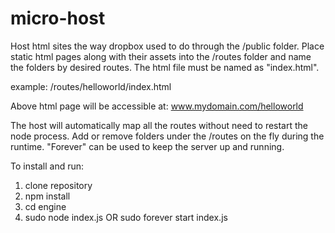 # micro-host
Host html sites the way dropbox used to do through the /public folder. Place static html pages along with their assets into the /routes folder and name the folders by desired routes. The html file must be named as "index.html".

example:
/routes/helloworld/index.html

Above html page will be accessible at: www.mydomain.com/helloworld

The host will automatically map all the routes without need to restart the node process. Add or remove folders under the /routes on the fly during the runtime. "Forever" can be used to keep the server up and running.

To install and run:
1. clone repository
2. npm install
3. cd engine
3. sudo node index.js OR sudo forever start index.js
